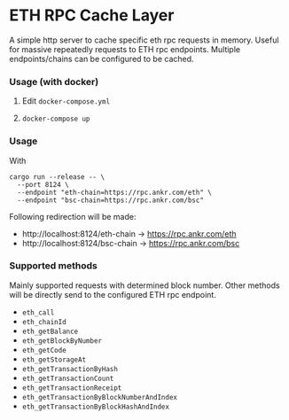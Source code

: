 # ETH RPC Cache Layer
A simple http server to cache specific eth rpc requests in memory. Useful for massive repeatedly requests to ETH rpc endpoints. 
Multiple endpoints/chains can be configured to be cached.

### Usage (with docker)

1. Edit `docker-compose.yml`

2. `docker-compose up`
### Usage
With
```shell
cargo run --release -- \
  --port 8124 \
  --endpoint "eth-chain=https://rpc.ankr.com/eth" \
  --endpoint "bsc-chain=https://rpc.ankr.com/bsc"
```
Following redirection will be made:
* http://localhost:8124/eth-chain -> https://rpc.ankr.com/eth
* http://localhost:8124/bsc-chain -> https://rpc.ankr.com/bsc

### Supported methods
Mainly supported requests with determined block number. Other methods will be directly send to the configured ETH rpc endpoint.

- `eth_call`
- `eth_chainId`
- `eth_getBalance`
- `eth_getBlockByNumber`
- `eth_getCode`
- `eth_getStorageAt`
- `eth_getTransactionByHash`
- `eth_getTransactionCount`
- `eth_getTransactionReceipt`
- `eth_getTransactionByBlockNumberAndIndex`
- `eth_getTransactionByBlockHashAndIndex`
